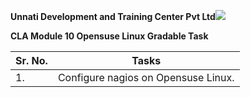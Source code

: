 ﻿**Unnati Development and Training Center Pvt Ltd![](Aspose.Words.835d8fa5-d765-460d-9f8b-413dae2a2412.001.png)**

**CLA Module 10 Opensuse Linux Gradable Task**



|**Sr. No.**|**Tasks**|
| - | - |
|1\.|Configure nagios on Opensuse Linux.|

